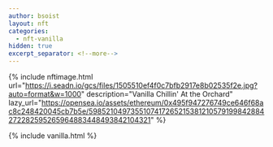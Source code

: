 ```yaml
---
author: bsoist
layout: nft
categories:
  - nft-vanilla
hidden: true
excerpt_separator: <!--more-->
---
```

{% include nftimage.html 
url="https://i.seadn.io/gcs/files/1505510ef4f0c7bfb2917e8b02535f2e.jpg?auto=format&w=1000"
description="Vanilla Chillin' At the Orchard"
lazy_url="https://opensea.io/assets/ethereum/0x495f947276749ce646f68ac8c248420045cb7b5e/5985210497355107417265215381210579199842884272282595265964883448493842104321"
%}


<!--more-->
{% include vanilla.html %}
